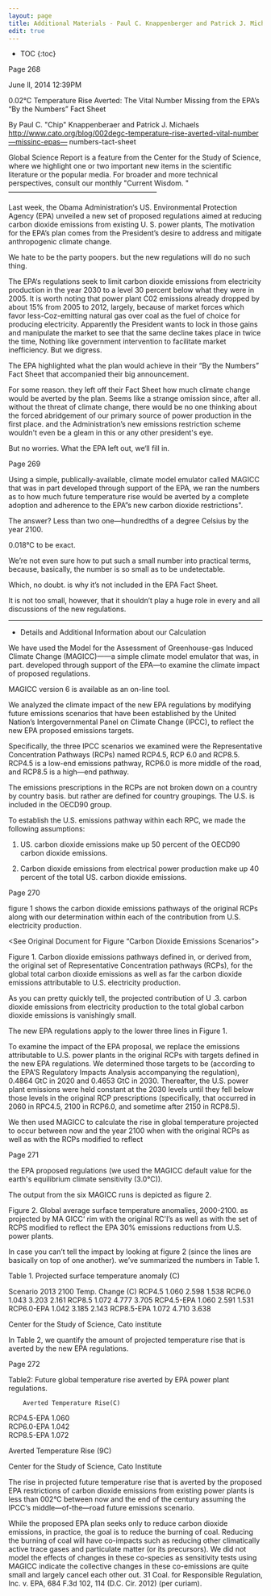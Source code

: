 ```yaml
---
layout: page
title: Additional Materials - Paul C. Knappenberger and Patrick J. Michaels; Global Science Report 
edit: true
---
```


* TOC
{:toc}

Page 268

June ll, 2014 12:39PM

0.02°C Temperature Rise Averted: The Vital
Number Missing from the EPA’s “By the
Numbers” Fact Sheet

By Paul C. "Chip" Knappenberaer and Patrick J. Michaels
http://www.cato.org/blog/002degc-temperature-rise-averted-vital-number—missinc-epas—
numbers-tact-sheet

Global Science Report is a feature from the Center for the Study of Science, where we highlight
one or two important new items in the scientific literature or the popular media. For broader
and more technical perspectives, consult our monthly "Current Wisdom. "
—————————————————————
 
Last week, the Obama Administration‘s US. Environmental Protection Agency (EPA) unveiled
a new set of proposed regulations aimed at reducing carbon dioxide emissions from existing U.
S. power plants, The motivation for the EPA’s plan comes from the President’s desire to address
and mitigate anthropogenic climate change.

We hate to be the party poopers. but the new regulations will do no such thing.

The EPA‘s regulations seek to limit carbon dioxide emissions from electricity production in the
year 2030 to a level 30 percent below what they were in 2005. It is worth noting that power plant
C02 emissions already dropped by about 15% from 2005 to 2012, largely, because of market
forces which favor less-Coz-emitting natural gas over coal as the fuel of choice for producing
electricity. Apparently the President wants to lock in those gains and manipulate the market to
see that the same decline takes place in twice the time, Nothing like government intervention to
facilitate market inefficiency. But we digress.

The EPA highlighted what the plan would achieve in their “By the Numbers” Fact Sheet that
accompanied their big announcement.

For some reason. they left off their Fact Sheet how much climate change would be averted by the
plan. Seems like a strange omission since, after all. without the threat of climate change, there
would be no one thinking about the forced abridgement of our primary source of power
production in the first place. and the Administration’s new emissions restriction scheme
wouldn't even be a gleam in this or any other president's eye.

But no worries. What the EPA left out, we‘ll fill in.

Page 269

Using a simple, publically-available, climate model emulator called MAGICC that was in part
developed through support of the EPA, we ran the numbers as to how much future temperature
rise would be averted by a complete adoption and adherence to the EPA”s new carbon dioxide
restrictions".

The answer? Less than two one—hundredths of a degree Celsius by the year 2100.

0.018°C to be exact.

We’re not even sure how to put such a small number into practical terms, because, basically, the
number is so small as to be undetectable.

Which, no doubt. is why it’s not included in the EPA Fact Sheet.

It is not too small, however, that it shouldn’t play a huge role in every and all discussions of the
new regulations.

* * * * * * *

* Details and Additional Information about our Calculation

We have used the Model for the Assessment of Greenhouse-gas Induced Climate Change
(MAGICC)——a simple climate model emulator that was, in part. developed through support of
the EPA—to examine the climate impact of proposed regulations.

MAGICC version 6 is available as an on-line tool.

We analyzed the climate impact of the new EPA regulations by modifying future emissions
scenarios that have been established by the United Nation’s Intergovernmental Panel on Climate
Change (IPCC), to reflect the new EPA proposed emissions targets.

Specifically, the three IPCC scenarios we examined were the Representative Concentration
Pathways (RCPs) named RCP4.5, RCP 6.0 and RCP8.5. RCP4.5 is a low-end emissions
pathway, RCP6.0 is more middle of the road, and RCP8.5 is a high—end pathway.

The emissions prescriptions in the RCPs are not broken down on a country by country basis. but
rather are defined for country groupings. The U.S. is included in the OECD90 group.

To establish the U.S. emissions pathway within each RPC, we made the following assumptions:

1) US. carbon dioxide emissions make up 50 percent of the OECD90 carbon dioxide emissions.

2) Carbon dioxide emissions from electrical power production make up 40 percent of the total
US. carbon dioxide emissions.

Page 270

figure 1 shows the carbon dioxide emissions pathways of the original RCPs along with our
determination within each of the contribution from U.S. electricity production.

<See Original Document for Figure “Carbon Dioxide Emissions Scenarios”>

Figure 1. Carbon dioxide emissions pathways defined in, or derived from, the original set of
Representative Concentration pathways (RCPs), for the global total carbon dioxide emissions as
well as far the carbon dioxide emissions attributable to U.S. electricity production.

As you can pretty quickly tell, the projected contribution of U .3. carbon dioxide emissions from
electricity production to the total global carbon dioxide emissions is vanishingly small.

The new EPA regulations apply to the lower three lines in Figure 1.

To examine the impact of the EPA proposal, we replace the emissions attributable to U.S. power
plants in the original RCPs with targets defined in the new EPA regulations. We determined
those targets to be (according to the EPA’S Regulatory Impacts Analysis accompanying the
regulation), 0.4864 GtC in 2020 and 0.4653 GtC in 2030. Thereafter, the U.S. power plant
emissions were held constant at the 2030 levels until they fell below those levels in the original
RCP prescriptions (specifically, that occurred in 2060 in RPC4.5, 2100 in RCP6.0, and sometime
after 2150 in RCP8.5).

We then used MAGICC to calculate the rise in global temperature projected to occur between
now and the year 2100 when with the original RCPs as well as with the RCPs modified to reflect

Page 271

the EPA proposed regulations (we used the MAGICC default value for the earth's equilibrium
climate sensitivity (3.0°C)).

The output from the six MAGICC runs is depicted as figure 2.

Figure 2. Global average surface temperature anomalies, 2000-2100. as projected by MA GICC‘
rim with the original RC'I’s as well as with the set of RCPS modified to reflect the EPA 30%
emissions reductions from U.S. power plants.

In case you can’t tell the impact by looking at figure 2 (since the lines are basically on top of one
another). we’ve summarized the numbers in Table 1.

Table 1. Projected surface temperature anomaly (C)

Scenario 	2013 	2100 	Temp. Change (C)
RCP4.5 		1.060 	2.598 	1.538
RCP6.0 		1.043 	3.203 	2.161
RCP8.5	 	1.072	4.777	3.705
RCP4.5-EPA	1.060	2.591	1.531
RCP6.0-EPA	1.042	3.185	2.143
RCP8.5-EPA	1.072	4.710	3.638


 Center for the Study of Science, Cato institute

In Table 2, we quantify the amount of projected temperature rise that is averted by the new EPA
regulations.

Page 272

Table2: Future global temperature rise averted by EPA power plant regulations.

		Averted Temperature Rise(C)
RCP4.5-EPA	1.060	
RCP6.0-EPA	1.042	
RCP8.5-EPA	1.072	


Averted Temperature Rise (9C)
 

Center for the Study of Science, Cato Institute

The rise in projected future temperature rise that is averted by the proposed EPA restrictions of
carbon dioxide emissions from existing power plants is less than 002°C between now and the
end of the century assuming the IPCC‘s middle—of-the—road future emissions scenario.

While the proposed EPA plan seeks only to reduce carbon dioxide emissions, in practice, the
goal is to reduce the burning of coal. Reducing the burning of coal will have co-impacts such as
reducing other climatically active trace gases and particulate matter (or its precursors). We did
not model the effects of changes in these co-species as sensitivity tests using MAGICC indicate
the collective changes in these co-emissions are quite small and largely cancel each other out.
31 Coal. for Responsible Regulation, Inc. v. EPA, 684 F.3d 102, 
114 (D.C. Cir. 2012) (per curiam).
 
